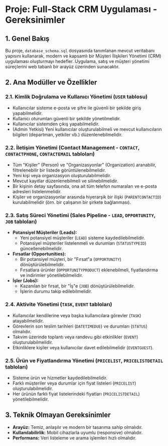 # Proje: Full-Stack CRM Uygulaması - Gereksinimler

## 1. Genel Bakış
Bu proje, `database_schema.sql` dosyasında tanımlanan mevcut veritabanı yapısını kullanarak, modern ve kapsamlı bir Müşteri İlişkileri Yönetimi (CRM) uygulaması oluşturmayı hedefler. Uygulama, satış ve müşteri yönetimi süreçlerini web tabanlı bir arayüz üzerinden sunacaktır.

## 2. Ana Modüller ve Özellikler

### 2.1. Kimlik Doğrulama ve Kullanıcı Yönetimi (`USER` tablosu)
-   Kullanıcılar sisteme e-posta ve şifre ile güvenli bir şekilde giriş yapabilmelidir.
-   Kullanıcı oturumları güvenli bir şekilde yönetilmelidir.
-   Kullanıcılar sistemden çıkış yapabilmelidir.
-   (Admin Yetkisi) Yeni kullanıcılar oluşturulabilmeli ve mevcut kullanıcıların bilgileri (departman, yetkiler vb.) düzenlenebilmelidir.

### 2.2. İletişim Yönetimi (Contact Management - `CONTACT`, `CONTACTPHONE`, `CONTACTEMAIL` tabloları)
-   Tüm "Kişiler" (Person) ve "Organizasyonlar" (Organization) aranabilir, filtrelenebilir bir listede görüntülenebilmelidir.
-   Yeni kişi veya organizasyon oluşturulabilmelidir.
-   Mevcut kayıtlar düzenlenebilmeli ve silinebilmelidir.
-   Bir kişinin detay sayfasında, ona ait tüm telefon numaraları ve e-posta adresleri listelenmelidir.
-   Kişiler ve organizasyonlar arasında hiyerarşik bir ilişki (`PARENTCONTACTID`) kurulabilmelidir (örn. bir çalışanın bir şirkete bağlanması).

### 2.3. Satış Süreci Yönetimi (Sales Pipeline - `LEAD`, `OPPORTUNITY`, `JOB` tabloları)
-   **Potansiyel Müşteriler (Leads):**
    -   Yeni potansiyel müşteriler (`LEAD`) sisteme kaydedilebilmelidir.
    -   Potansiyel müşteriler listelenmeli ve durumları (`STATUSTYPEID`) güncellenebilmelidir.
-   **Fırsatlar (Opportunities):**
    -   Bir potansiyel müşteri, bir "Fırsat"a (`OPPORTUNITY`) dönüştürülebilmelidir.
    -   Fırsatlara ürünler (`OPPORTUNITYPRODUCT`) eklenebilmeli, fiyatlandırma ve indirimler yönetilebilmelidir.
-   **İşler (Jobs):**
    -   Kazanılan bir fırsat, bir "İş"e (`JOB`) dönüştürülebilmelidir.
    -   İşlerin durumu takip edilebilmelidir.

### 2.4. Aktivite Yönetimi (`TASK`, `EVENT` tabloları)
-   Kullanıcılar kendilerine veya başka kullanıcılara görevler (`TASK`) atayabilmelidir.
-   Görevlerin son teslim tarihleri (`DATETIMEDUE`) ve durumları (`STATUS`) olmalıdır.
-   Takvim üzerinde toplantı veya randevu gibi etkinlikler (`EVENT`) oluşturulabilmelidir.
-   Etkinliklere kişiler veya kullanıcılar davet edilebilmelidir (`EVENTGUEST`).

### 2.5. Ürün ve Fiyatlandırma Yönetimi (`PRICELIST`, `PRICELISTDETAIL` tabloları)
-   Sisteme ürün ve hizmetler kaydedilebilmelidir.
-   Farklı müşteriler veya durumlar için fiyat listeleri (`PRICELIST`) oluşturulabilmelidir.
-   Her ürünün farklı fiyat listelerindeki fiyatları (`PRICELISTDETAIL`) yönetilebilmelidir.

## 3. Teknik Olmayan Gereksinimler
-   **Arayüz:** Temiz, anlaşılır ve modern bir tasarıma sahip olmalıdır.
-   **Kullanılabilirlik:** Mobil cihazlarla uyumlu (responsive) olmalıdır.
-   **Performans:** Veri listeleme ve arama işlemleri hızlı olmalıdır.